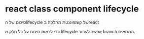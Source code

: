 # react class component lifecycle

סיכום של הlifecycle של קומפוננטת מחלקה בreact

כדי לראות סיכום על כל חלק מ lifecycle אפשר לעבור branch המתאים.
